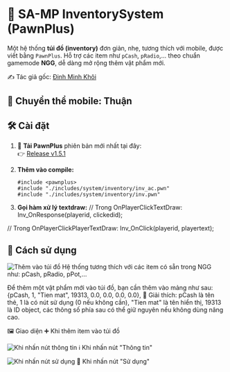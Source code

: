 # 🎒 SA-MP InventorySystem (PawnPlus)

Một hệ thống **túi đồ (inventory)** đơn giản, nhẹ, tương thích với mobile, được viết bằng `PawnPlus`. Hỗ trợ các item như `pCash`, `pRadio`,... theo chuẩn gamemode **NGG**, dễ dàng mở rộng thêm vật phẩm mới.

✍️ Tác giả gốc: [Đinh Minh Khôi](https://github.com/dinhkhoi2298)

📱 Chuyển thể mobile: Thuận
---

## 🛠️ Cài đặt

1. 🔗 **Tải PawnPlus** phiên bản mới nhất tại đây:  
   👉 [Release v1.5.1](https://github.com/IS4Code/PawnPlus/releases/tag/v1.5.1)

2. **Thêm vào compile:**

   ```pawn
   #include <pawnplus>
   #include "./includes/system/inventory/inv_ac.pwn"
   #include "./includes/system/inventory/inv.pwn"

3. **Gọi hàm xử lý textdraw:**
// Trong OnPlayerClickTextDraw:
Inv_OnResponse(playerid, clickedid);

// Trong OnPlayerClickPlayerTextDraw:
Inv_OnClick(playerid, playertext);

## 🧾 Cách sử dụng
![Thêm vào túi đồ](images/h1.png)
Hệ thống tương thích với các item có sẵn trong NGG như: pCash, pRadio, pPot,...

Để thêm một vật phẩm mới vào túi đồ, bạn cần thêm vào mảng như sau:
{pCash, 1, "Tien mat", 19313, 0.0, 0.0, 0.0, 0.0},
📌 Giải thích:
pCash là tên thẻ,
1 là có nút sử dụng (0 nếu không cần),
"Tien mat" là tên hiển thị,
19313 là ID object,
các thông số phía sau có thể giữ nguyên nếu không dùng nâng cao.

🖼️ Giao diện
➕ Khi thêm item vào túi đồ

![Khi nhấn nút thông tin](images/h2.png)
ℹ️ Khi nhấn nút "Thông tin"

![Khi nhấn nút sử dụng](images/h3.png)
🧪 Khi nhấn nút "Sử dụng"

